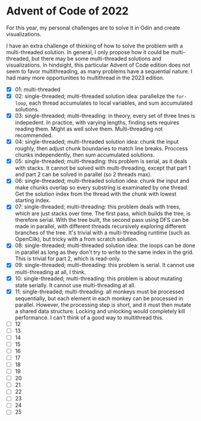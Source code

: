 # Advent of Code of 2022

For this year, my personal challenges are to solve it in Odin and create visualizations.

I have an extra challenge of thinking of how to solve the problem with a multi-threaded solution. In general, I only propose how it could be multi-threaded, but there may be some multi-threaded solutions and visualizations. In hindsight, this particular Advent of Code edition does not seem to favor multithreading, as many problems have a sequential nature. I had many more opportunities to multithread in the 2023 edition.

- [x] 01: multi-threaded
- [x] 02: single-threaded; multi-threaded solution idea: parallelize the `for-loop`, each thread accumulates to local variables, and sum accumulated solutions.
- [x] 03: single-threaded; multi-threading: in theory, every set of three lines is indepedent. In practice, with varying lengths, finding sets requires reading them. Might as well solve them. Multi-threading not recommended.
- [x] 04: single-threaded; multi-threaded solution idea: chunk the input roughly, then adjust chunk boundaries to match line breaks. Proccess chunks independently, then sum accumulated solutions.
- [x] 05: single-threaded; multi-threading: this problem is serial, as it deals with stacks. It cannot be solved with multi-threading, except that part 1 and part 2 can be solved in parallel (so 2 threads max).
- [x] 06: single-threaded; multi-threaded solution idea: chunk the input and make chunks overlap so every substring is examinated by one thread. Get the solution index from the thread with the chunk with lowest starting index.
- [x] 07: single-threaded; multi-threading: this problem deals with trees, which are just stacks over time. The first pass, which builds the tree, is therefore serial. With the tree built, the second pass using DFS can be made in parallel, with different threads recursively exploring different branches of the tree. It's trivial with a multi-threading runtime (such as OpenCilk), but tricky with a from scratch solution.
- [x] 08: single-threaded; multi-threaded solution idea: the loops can be done in parallel as long as they don't try to write to the same index in the grid. This is trivial for part 2, which is read-only.
- [x] 09: single-threaded; multi-threading: this problem is serial. It cannot use multi-threading at all, I think.
- [x] 10: single-threaded; multi-threading: this problem is about mutating state serially. It cannot use multi-threading at all.
- [x] 11: single-threaded; multi-threading: all monkeys must be processed sequentially, but each element in each monkey can be processed in parallel. However, the processing step is short, and it must then mutate a shared data structure. Locking and unlocking would completely kill performance. I can't think of a good way to multithread this.
- [ ] 12
- [ ] 13
- [ ] 14
- [ ] 15
- [ ] 16
- [ ] 17
- [ ] 18
- [ ] 19
- [ ] 20
- [ ] 21
- [ ] 22
- [ ] 23
- [ ] 24
- [ ] 25

